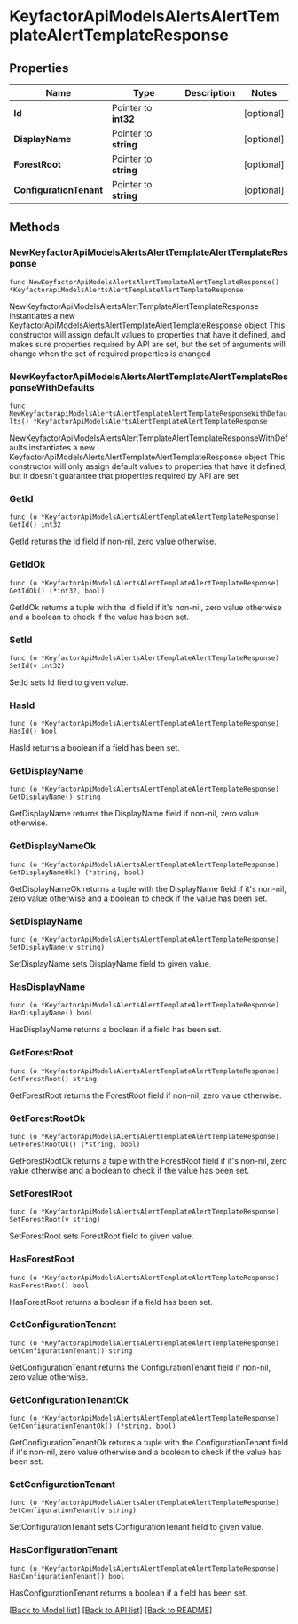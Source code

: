 # KeyfactorApiModelsAlertsAlertTemplateAlertTemplateResponse

## Properties

Name | Type | Description | Notes
------------ | ------------- | ------------- | -------------
**Id** | Pointer to **int32** |  | [optional] 
**DisplayName** | Pointer to **string** |  | [optional] 
**ForestRoot** | Pointer to **string** |  | [optional] 
**ConfigurationTenant** | Pointer to **string** |  | [optional] 

## Methods

### NewKeyfactorApiModelsAlertsAlertTemplateAlertTemplateResponse

`func NewKeyfactorApiModelsAlertsAlertTemplateAlertTemplateResponse() *KeyfactorApiModelsAlertsAlertTemplateAlertTemplateResponse`

NewKeyfactorApiModelsAlertsAlertTemplateAlertTemplateResponse instantiates a new KeyfactorApiModelsAlertsAlertTemplateAlertTemplateResponse object
This constructor will assign default values to properties that have it defined,
and makes sure properties required by API are set, but the set of arguments
will change when the set of required properties is changed

### NewKeyfactorApiModelsAlertsAlertTemplateAlertTemplateResponseWithDefaults

`func NewKeyfactorApiModelsAlertsAlertTemplateAlertTemplateResponseWithDefaults() *KeyfactorApiModelsAlertsAlertTemplateAlertTemplateResponse`

NewKeyfactorApiModelsAlertsAlertTemplateAlertTemplateResponseWithDefaults instantiates a new KeyfactorApiModelsAlertsAlertTemplateAlertTemplateResponse object
This constructor will only assign default values to properties that have it defined,
but it doesn't guarantee that properties required by API are set

### GetId

`func (o *KeyfactorApiModelsAlertsAlertTemplateAlertTemplateResponse) GetId() int32`

GetId returns the Id field if non-nil, zero value otherwise.

### GetIdOk

`func (o *KeyfactorApiModelsAlertsAlertTemplateAlertTemplateResponse) GetIdOk() (*int32, bool)`

GetIdOk returns a tuple with the Id field if it's non-nil, zero value otherwise
and a boolean to check if the value has been set.

### SetId

`func (o *KeyfactorApiModelsAlertsAlertTemplateAlertTemplateResponse) SetId(v int32)`

SetId sets Id field to given value.

### HasId

`func (o *KeyfactorApiModelsAlertsAlertTemplateAlertTemplateResponse) HasId() bool`

HasId returns a boolean if a field has been set.

### GetDisplayName

`func (o *KeyfactorApiModelsAlertsAlertTemplateAlertTemplateResponse) GetDisplayName() string`

GetDisplayName returns the DisplayName field if non-nil, zero value otherwise.

### GetDisplayNameOk

`func (o *KeyfactorApiModelsAlertsAlertTemplateAlertTemplateResponse) GetDisplayNameOk() (*string, bool)`

GetDisplayNameOk returns a tuple with the DisplayName field if it's non-nil, zero value otherwise
and a boolean to check if the value has been set.

### SetDisplayName

`func (o *KeyfactorApiModelsAlertsAlertTemplateAlertTemplateResponse) SetDisplayName(v string)`

SetDisplayName sets DisplayName field to given value.

### HasDisplayName

`func (o *KeyfactorApiModelsAlertsAlertTemplateAlertTemplateResponse) HasDisplayName() bool`

HasDisplayName returns a boolean if a field has been set.

### GetForestRoot

`func (o *KeyfactorApiModelsAlertsAlertTemplateAlertTemplateResponse) GetForestRoot() string`

GetForestRoot returns the ForestRoot field if non-nil, zero value otherwise.

### GetForestRootOk

`func (o *KeyfactorApiModelsAlertsAlertTemplateAlertTemplateResponse) GetForestRootOk() (*string, bool)`

GetForestRootOk returns a tuple with the ForestRoot field if it's non-nil, zero value otherwise
and a boolean to check if the value has been set.

### SetForestRoot

`func (o *KeyfactorApiModelsAlertsAlertTemplateAlertTemplateResponse) SetForestRoot(v string)`

SetForestRoot sets ForestRoot field to given value.

### HasForestRoot

`func (o *KeyfactorApiModelsAlertsAlertTemplateAlertTemplateResponse) HasForestRoot() bool`

HasForestRoot returns a boolean if a field has been set.

### GetConfigurationTenant

`func (o *KeyfactorApiModelsAlertsAlertTemplateAlertTemplateResponse) GetConfigurationTenant() string`

GetConfigurationTenant returns the ConfigurationTenant field if non-nil, zero value otherwise.

### GetConfigurationTenantOk

`func (o *KeyfactorApiModelsAlertsAlertTemplateAlertTemplateResponse) GetConfigurationTenantOk() (*string, bool)`

GetConfigurationTenantOk returns a tuple with the ConfigurationTenant field if it's non-nil, zero value otherwise
and a boolean to check if the value has been set.

### SetConfigurationTenant

`func (o *KeyfactorApiModelsAlertsAlertTemplateAlertTemplateResponse) SetConfigurationTenant(v string)`

SetConfigurationTenant sets ConfigurationTenant field to given value.

### HasConfigurationTenant

`func (o *KeyfactorApiModelsAlertsAlertTemplateAlertTemplateResponse) HasConfigurationTenant() bool`

HasConfigurationTenant returns a boolean if a field has been set.


[[Back to Model list]](../README.md#documentation-for-models) [[Back to API list]](../README.md#documentation-for-api-endpoints) [[Back to README]](../README.md)


